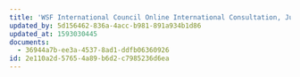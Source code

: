 ```yaml
---
title: 'WSF International Council Online International Consultation, June 27 2020'
updated_by: 5d156462-836a-4acc-b981-891a934b1d86
updated_at: 1593030445
documents:
  - 36944a7b-ee3a-4537-8ad1-ddfb06360926
id: 2e110a2d-5765-4a89-b6d2-c7985236d6ea
---
```

